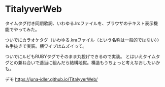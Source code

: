 # TitalyverWeb

タイムタグ付き同期歌詞、いわゆる.lrcファイルを、ブラウザのテキスト表示機能でやってみた。

ついでにカラオケタグ（いわゆる.kraファイル（という名称は一般的ではない））も手抜きで実装。横ワイプはムズイって。

ついでにルビもRUBYタグでそのまま丸投げできるので実装。
とはいえタイムタグとの兼ね合いで適当に組んだら結構地獄。構造もうちょっと考えなおしたいかも。


デモ
https://juna-idler.github.io/TitalyverWeb/

